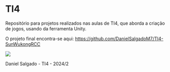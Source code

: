 # TI4
Repositório para projetos realizados nas aulas de TI4, que aborda a criação de jogos, usando da ferramenta Unity.

O projeto final encontra-se aqui: https://github.com/DanielSalgadoM7/TI4-SunWukongRCC

<img src = "https://images2.alphacoders.com/866/866192.jpg">

Daniel Salgado - TI4 - 2024/2 
